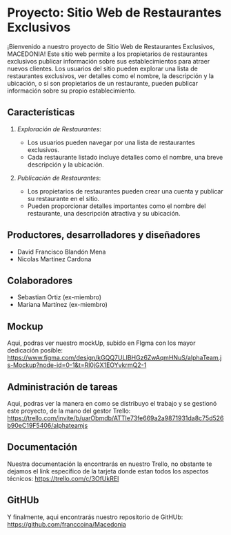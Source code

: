# Proyecto: Sitio Web de Restaurantes Exclusivos

¡Bienvenido a nuestro proyecto de Sitio Web de Restaurantes Exclusivos, MACEDONIA! Este sitio web permite a los propietarios de restaurantes exclusivos publicar información sobre sus establecimientos para atraer nuevos clientes. Los usuarios del sitio pueden explorar una lista de restaurantes exclusivos, ver detalles como el nombre, la descripción y la ubicación, o si son propietarios de un restaurante, pueden publicar información sobre su propio establecimiento.

## Características

1. *Exploración de Restaurantes*: 
   - Los usuarios pueden navegar por una lista de restaurantes exclusivos.
   - Cada restaurante listado incluye detalles como el nombre, una breve descripción y la ubicación.

2. *Publicación de Restaurantes*:
   - Los propietarios de restaurantes pueden crear una cuenta y publicar su restaurante en el sitio.
   - Pueden proporcionar detalles importantes como el nombre del restaurante, una descripción atractiva y su ubicación.

## Productores, desarrolladores y diseñadores

- David Francisco Blandón Mena
- Nicolas Martinez Cardona

## Colaboradores 

- Sebastian Ortiz (ex-miembro)
- Mariana Martínez (ex-miembro)

## Mockup

Aqui, podras ver nuestro mockUp, subido en FIgma con los mayor dedicación posible: 
    https://www.figma.com/design/kGQQ7ULIBHGz6ZwAqmHNuS/alphaTeam.js-Mockup?node-id=0-1&t=Rl0jGX1EOYvkrmQ2-1

## Administración de tareas

Aqui, podras ver la manera en como se distribuyo el trabajo y se gestionó este proyecto, de la mano del gestor Trello: 
    https://trello.com/invite/b/uarObmdb/ATTIe73fe669a2a9871931da8c75d526b90eC19F5406/alphateamjs

## Documentación

Nuestra documentación la encontrarás en nuestro Trello, no obstante te dejamos el link específico de la tarjeta donde estan todos los aspectos técnicos:
    https://trello.com/c/3OfUkREI

## GitHUb

Y finalmente, aqui encontrarás nuestro repositorio de GitHUb:
   https://github.com/franccoina/Macedonia

